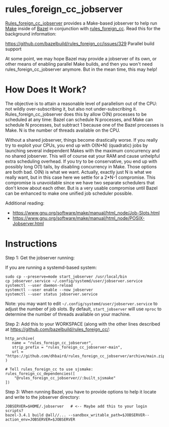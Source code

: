 # rules_foreign_cc_jobserver

[Rules_foreign_cc_jobserver](https://github.com/dhbaird/rules_foreign_cc_jobserver)
provides a Make-based jobserver to help run
[Make](https://www.gnu.org/software/make/)
inside of
[Bazel](https://bazel.build/)
in conjunction with
[rules_foreign_cc](https://github.com/bazelbuild/rules_foreign_cc).
Read this for the background information:

https://github.com/bazelbuild/rules_foreign_cc/issues/329  Parallel build support

At some point, we may hope Bazel may provide a jobserver of its own, or other
means of enabling parallel Make builds, and then you won't need
rules_foreign_cc_jobserver anymore. But in the mean time, this may help!

# How Does It Work?

The objective is to attain a reasonable level of parallelism out of the CPU:
not wildly over-subscribing it, but also not under-subscribing it.
Rules_foreign_cc_jobserver does this by allow O(N) processes to be scheduled at
any time: Bazel can schedule N processes, and Make can schedule N processes,
but subtract 1 because one of the Bazel processes is Make.  N is the number of
threads available on the CPU.

Without a shared jobserver, things become drastically worse. If you really try
to exploit your CPUs, you end up with O(N\*N) (quadratic) jobs by launching
several independent Makes with the maximum concurrency and no shared jobserver.
This will of course eat your RAM and cause unhelpful extra scheduling overhead.
If you try to be conservative, you end up with possibly long O(1) tails, by
disabling concurrency in Make.  Those options are both bad. O(N) is what we
want. Actually, exactly just N is what we really want, but in this case here we
settle for a 2\*N-1 compromise. This compromise is unavoidable since we have
two separate schedulers that don't know about each other. But is a very usable
compromise until Bazel can be enhanced to make one unified job scheduler
possible.

Additional reading:
- https://www.gnu.org/software/make/manual/html_node/Job-Slots.html
- https://www.gnu.org/software/make/manual/html_node/POSIX-Jobserver.html

# Instructions

Step 1: Get the jobserver running:

If you are running a systemd-based system:
```
sudo cp --preserve=mode start_jobserver /usr/local/bin
cp jobserver.service ~/.config/systemd/user/jobserver.service
systemctl --user daemon-reload
systemctl --user enable --now jobserver
systemctl --user status jobserver.service
```

Note: you may want to edit `~/.config/systemd/user/jobserver.service` to adjust
the number of job slots. By default, `start_jobserver` will use `nproc` to
determine the number of threads available on your machine.

Step 2: Add this to your WORKSPACE (along with the other lines described at https://github.com/bazelbuild/rules_foreign_cc/:

```
http_archive(
   name = "rules_foreign_cc_jobserver",
   strip_prefix = "rules_foreign_cc_jobserver-main",
   url = "https://github.com/dhbaird/rules_foreign_cc_jobserver/archive/main.zip",
)

# Tell rules_foreign_cc to use sjsmake:
rules_foreign_cc_dependencies([
    "@rules_foreign_cc_jobserver//:built_sjsmake"
])
```

Step 3: When running Bazel, you have to provide options to help it locate and write to the jobserver directory:

```
JOBSERVER=$HOME/.jobserver   # <-- Maybe add this to your login scripts?
bazel-3.4.1 build @all//... --sandbox_writable_path=$JOBSERVER--action_env=JOBSERVER=$JOBSERVER
```
